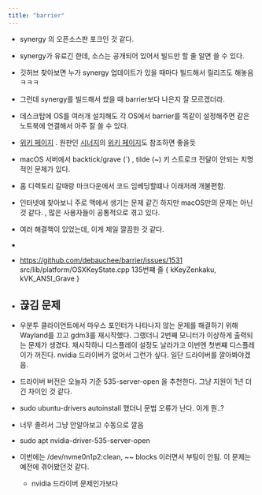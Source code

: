 ```yaml
---
title: "barrier"
---
```


- synergy 의 오픈소스판 포크인 것 같다. 
- synergy가 유료긴 한데, 소스는 공개되어 있어서 빌드만 할 줄 알면 쓸 수 있다.
- 깃허브 찾아보면 누가  synergy 업데이트가 있을 때마다 빌드해서 릴리즈도 해놓음 ㅋㅋㅋ
- 그런데 synergy를 빌드해서 썼을 때 barrier보다 나은지 잘 모르겠더라.


- 데스크탑에 OS를 여러개 설치해도 각 OS에서 barrier를 똑같이 설정해주면 같은 노트북에 연결해서 아주 잘 쓸 수 있다.

- [위키 페이지](https://github.com/debauchee/barrier/wiki) . 원판인 [시너지]()의 [위키 페이지]()도 참조하면 좋을듯


- macOS 서버에서 backtick/grave (\`) , tilde (~) 키 스트로크 전달이 안되는 치명적인 문제가 있다. 
- 홈 디렉토리 갈때랑 마크다운에서 코드 임베딩할떄나 이래저래 개불편함.
- 인터넷에 찾아보니 주로 맥에서 생기는 문제 같긴 하지만 macOS만의 문제는 아닌 것 같다. , 많은 사용자들이 공통적으로 겪고 있다.
- 여러 해결책이 있었는데, 이게 제일 깔끔한 것 같다.
- 
- https://github.com/debauchee/barrier/issues/1531
	src/lib/platform/OSXKeyState.cpp 135번쨰 줄 { kKeyZenkaku, kVK_ANSI_Grave }


- 끊김 문제
	- 

- 우분투 클라이언트에서 마우스 포인터가 나타나지 않는 문제를 해결하기 위해 Wayland를 끄고 gdm3를 재시작했다. 그랬더니 2번째 모니터가 이상하게 출력되는 문제가 생겼다. 재시작하니 디스플레이 설정도 날라가고 이번엔 첫번쨰 디스플레이가 꺼진다. nvidia 드라이버가 없어서 그런가 싶다. 일단 드라이버를 깔아봐야겠음.
- 드라이버 버전은 오늘자 기준 535-server-open 을 추천한다. 그냥 지원이 1년 더 긴 차이인 것 같다. 
- sudo ubuntu-drivers autoinstall 했더니 문법 오류가 난다. 이게 뭔..?
- 너무 졸려서 그냥 안알아보고 수동으로 깔음
- sudo apt nvidia-driver-535-server-open

- 이번에는 /dev/nvme0n1p2:clean, ~~ blocks 이러면서 부팅이 안됨. 이 문제는 예전에 겪어봤던것 같다.
	- nvidia 드라이버 문제인가보다